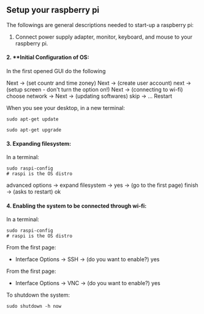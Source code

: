 
## Setup your raspberry pi

The followings are general descriptions needed to start-up a raspberry pi:

1. Connect power supply adapter, monitor, keyboard, and mouse to your raspberry pi.

#### 2. **Initial Configuration of OS: 

In the first opened GUI do the following

Next -> (set countr and time zoney) Next -> (create user account) next -> (setup screen - don't turn the option on!) Next -> (connecting to wi-fi) choose network -> Next -> (updating softwares) skip -> ... Restart

When you see your desktop, in a new terminal:

```
sudo apt-get update

sudo apt-get upgrade
```

#### 3. Expanding filesystem:

In a terminal:

```
sudo raspi-config
# raspi is the OS distro
```
advanced options -> expand filesystem -> yes -> (go to the first page) finish -> (asks to restart) ok

#### 4. Enabling the system to be connected through wi-fi:

In a terminal:

```
sudo raspi-config
# raspi is the OS distro
```

From the first page:

- Interface Options -> SSH -> (do you want to enable?) yes

From the first page:

- Interface Options -> VNC -> (do you want to enable?) yes


To shutdown the system:

```
sudo shutdown -h now
```
